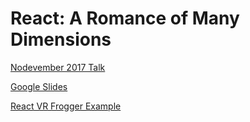 # React: A Romance of Many Dimensions

[Nodevember 2017 Talk](http://nodevember.org)

[Google Slides](https://goo.gl/1dgmqd)

[React VR Frogger Example](https://github.com/matthamil/React-VR-Frogger)
